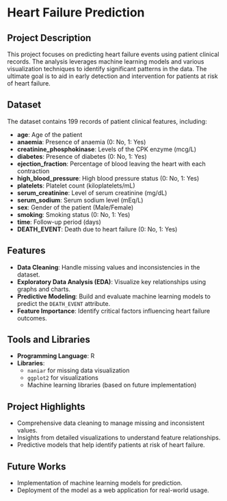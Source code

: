 # Heart Failure Prediction

## Project Description

This project focuses on predicting heart failure events using patient clinical records. The analysis leverages machine learning models and various visualization techniques to identify significant patterns in the data. The ultimate goal is to aid in early detection and intervention for patients at risk of heart failure.

## Dataset

The dataset contains 199 records of patient clinical features, including:

- **age**: Age of the patient  
- **anaemia**: Presence of anaemia (0: No, 1: Yes)  
- **creatinine_phosphokinase**: Levels of the CPK enzyme (mcg/L)  
- **diabetes**: Presence of diabetes (0: No, 1: Yes)  
- **ejection_fraction**: Percentage of blood leaving the heart with each contraction  
- **high_blood_pressure**: High blood pressure status (0: No, 1: Yes)  
- **platelets**: Platelet count (kiloplatelets/mL)  
- **serum_creatinine**: Level of serum creatinine (mg/dL)  
- **serum_sodium**: Serum sodium level (mEq/L)  
- **sex**: Gender of the patient (Male/Female)  
- **smoking**: Smoking status (0: No, 1: Yes)  
- **time**: Follow-up period (days)  
- **DEATH_EVENT**: Death due to heart failure (0: No, 1: Yes)

## Features

- **Data Cleaning**: Handle missing values and inconsistencies in the dataset.
- **Exploratory Data Analysis (EDA)**: Visualize key relationships using graphs and charts.
- **Predictive Modeling**: Build and evaluate machine learning models to predict the `DEATH_EVENT` attribute.
- **Feature Importance**: Identify critical factors influencing heart failure outcomes.

## Tools and Libraries

- **Programming Language**: R
- **Libraries**: 
  - `naniar` for missing data visualization
  - `ggplot2` for visualizations
  - Machine learning libraries (based on future implementation)

## Project Highlights

- Comprehensive data cleaning to manage missing and inconsistent values.
- Insights from detailed visualizations to understand feature relationships.
- Predictive models that help identify patients at risk of heart failure.

## Future Works
- Implementation of machine learning models for prediction.
- Deployment of the model as a web application for real-world usage.
